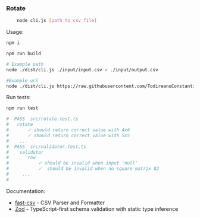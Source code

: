 ### Rotate

```sh
    node cli.js [path_to_csv_file]
```

Usage:

```sh
npm i

npm run build

# Example path 
node ./dist/cli.js ./input/input.csv > ./input/output.csv

#Example url
node ./dist/cli.js https://raw.githubusercontent.com/TodireanuConstantin/rotate/main/input/input.csv  > ./input/output.csv
```

Run tests:

```sh
npm run test

#  PASS  src/rotate.test.ts
#   rotate
#       ✓ should return correct value with 4x4
#       ✓ should return correct value with 5x5
#    ...
#  PASS  src/validator.test.ts
#    validator
#       row
#           ✓ should be invalid when input 'null' 
#           ✓  should be invalid when no square matrix 82
#     ...
#
```

Documentation:

- [fast-csv](https://www.c2fo.io/fast-csv/docs/introduction/getting-started) - CSV Parser and Formatter
- [Zod](https://zod.dev/) - TypeScript-first schema validation with static type inference

